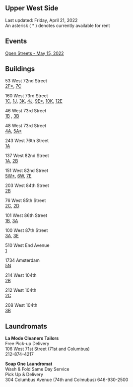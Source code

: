 ## Upper West Side 

Last updated:  Friday, April 21, 2022\
An asterisk ( * ) denotes currently available for rent

## Events
[Open Streets - May 15, 2022](https://patch.com/new-york/upper-west-side-nyc/major-upper-west-side-open-street-returning-soon-what-know)

## Buildings

53 West 72nd Street\
[2F*](https://youtu.be/9zVsyNDYIW4), [7C](https://youtu.be/yXIN8Wd2NgE)

160 West 73rd Street\
[1C](https://youtu.be/qEVfoPhXmpk), [1J](https://youtu.be/mk6d2QIq0qM), [3K](https://youtu.be/-wFTAiYHR7M), [4J](https://youtu.be/MKkEWFJk8ig), [9E*](https://youtu.be/4rfOo5hgQic), [10K](https://youtu.be/tsu_lBKisk8), [12E](https://youtu.be/fJ2T2OF43eE)

46 West 73rd Street\
[1B](https://youtu.be/zrtHRzhm-6I) , [3B](https://youtu.be/sN-lAb9pJhs)

48 West 73rd Street\
[4A](https://youtu.be/YpFxeAjRFjI), [5A*](https://youtu.be/ihzZoX4QGys)

243 West 76th Street\
[1A](https://youtu.be/JBmb4oG9gF0)

137 West 82nd Street\
[1A](https://youtu.be/mF8SwSZEJqU), [2B](https://youtu.be/zcCWEbyDuTk)

151 West 82nd Street\
[5W*](https://youtu.be/vABzxV6_d2Q), [6W](https://youtu.be/wwHZfEBJTdU), [7E](https://youtu.be/lwz7vq_Jf1s)

203 West 84th Street\
[2B](https://youtu.be/dA2Mf5JeaEM)

76 West 85th Street\
[2C](https://youtu.be/7BP-ui4VuIk), [2D](https://youtu.be/dsO6YXXs4b4)

101 West 86th Street\
[1B](https://youtu.be/IEnIlX4hN8Q), [3A](https://youtu.be/IEnIlX4hN8Q)

100 West 87th Street\
[3A](https://youtu.be/W1dzoKHKToQ), [3E](https://youtu.be/y_grxM4W5_o)

510 West End Avenue\
[1](https://youtu.be/CJC9ya6IJHI)

1734 Amsterdam\
[5N](https://youtu.be/q7QJUFcjKYE)

214 West 104th\
[2B](https://youtu.be/Gf1f8lmFNbc)

212 West 104th\
[2C](https://youtu.be/tycmw3IWrRY)

208 West 104th\
[3B](https://youtu.be/BDbqi6thijs)



## Laundromats
**La Mode Cleaners Tailors**\
Free Pick-up Delivery\
106 West 71st Street (71st and Columbus)\
212-874-4217

**Soap One Laundromat**\
Wash & Fold Same Day Service\
Pick Up & Delivery\
304 Columbus Avenue (74th and Colmubus)
646-930-2500
